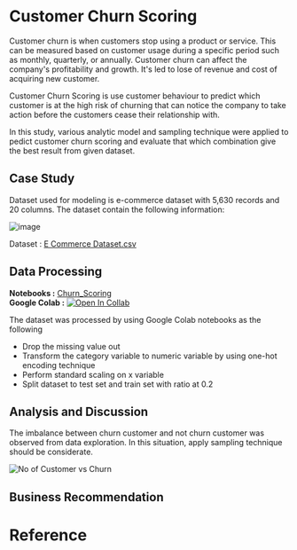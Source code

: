 # Customer Churn Scoring
Customer churn is when customers stop using a product or service. This can be measured based on customer usage during a specific period such as monthly, quarterly, or annually. Customer churn can affect the company's profitability and growth. It's led to lose of revenue and cost of acquiring new customer.

Customer Churn Scoring is use customer behaviour to predict which customer is at the high risk of churning that can notice the company to take action before the customers cease their relationship with.

In this study, various analytic model and sampling technique were applied to pedict customer churn scoring and evaluate that which combination give the best result from given dataset. 

## Case Study
Dataset used for modeling is e-commerce dataset with 5,630 records and 20 columns.
The dataset contain the following information:
  
![image](https://github.com/ZeroGravigra/MADT8101-Customer-Analytics/assets/136248978/e3f03648-2679-412e-b91b-5158c62f0963)

Dataset : [E Commerce Dataset.csv](https://github.com/ZeroGravigra/MADT8101-Customer-Analytics/blob/b4655e98244ed383e18cac3bb69176de3bb728bd/Homework%203%20Customer%20Churn%20Scoring/Raw%20Data/E%20Commerce%20Dataset.csv)

## Data Processing
**Notebooks :** [Churn_Scoring](https://github.com/ZeroGravigra/MADT8101-Customer-Analytics/blob/c5b8ec09920fe8200742c9bba15cb068392cdf48/Homework%203%20Customer%20Churn%20Scoring/Raw%20Data/Churn_Scoring.ipynb)  
**Google Colab :** [![Open In Collab](https://colab.research.google.com/assets/colab-badge.svg)](https://colab.research.google.com/github/ZeroGravigra/MADT8101-Customer-Analytics/blob/main/Homework%203%20Customer%20Churn%20Scoring/Raw%20Data/Churn_Scoring.ipynb)

The dataset was processed by using Google Colab notebooks as the following
* Drop the missing value out
* Transform the category variable to numeric variable by using one-hot encoding technique
* Perform standard scaling on x variable
* Split dataset to test set and train set with ratio at 0.2

## Analysis and Discussion
The imbalance between churn customer and not churn customer was observed from data exploration. In this situation, apply sampling technique should be considerate. 

![No of Customer vs Churn](https://github.com/ZeroGravigra/MADT8101-Customer-Analytics/assets/136248978/207975d0-9b25-4feb-a221-7aec46a64ac7)



## Business Recommendation



# Reference
